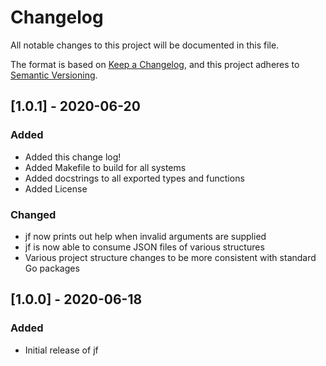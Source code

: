 # Changelog

All notable changes to this project will be documented in this file.

The format is based on [Keep a Changelog](https://keepachangelog.com/en/1.0.0/),
and this project adheres to [Semantic Versioning](https://semver.org/spec/v2.0.0.html).

## [1.0.1] - 2020-06-20

### Added

- Added this change log!
- Added Makefile to build for all systems
- Added docstrings to all exported types and functions
- Added License

### Changed

- jf now prints out help when invalid arguments are supplied
- jf is now able to consume JSON files of various structures
- Various project structure changes to be more consistent with standard Go packages

## [1.0.0] - 2020-06-18

### Added

- Initial release of jf
